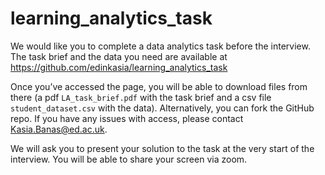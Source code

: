# learning_analytics_task

We would like you to complete a data analytics task before the interview. The task brief and the data you need are available at https://github.com/edinkasia/learning_analytics_task

Once you’ve accessed the page, you will be able to download files from there (a pdf `LA_task_brief.pdf` with the task brief and a csv file `student_dataset.csv` with the data). Alternatively, you can fork the GitHub repo. If you have any issues with access, please contact Kasia.Banas@ed.ac.uk.

We will ask you to present your solution to the task at the very start of the interview. You will be able to share your screen via zoom.
